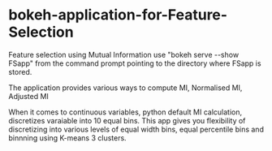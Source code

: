 # bokeh-application-for-Feature-Selection
Feature selection using Mutual Information
use "bokeh serve --show FSapp" from the command prompt pointing to the directory where FSapp is stored.

The application provides various ways to compute MI, Normalised MI, Adjusted MI

When it comes to continuous variables, python default MI calculation, discretizes varaiable into 10 equal bins.
This app gives you flexibility of discretizing into various levels of equal width bins,
equal percentile bins and binnning using K-means 3 clusters.
